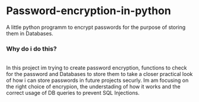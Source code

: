 <h1> Password-encryption-in-python </h1>
A little python programm to encrypt passwords for the purpose of storing them in Databases.

<h3> Why do i do this? </h3> <br>
In this project im trying to create password encryption, functions to check for the password and Databases to store them to take a closer practical look of how i can store passwords in future projects securly.
Im am focusing on the right choice of encrypion, the understading of how it works and the correct usage of DB queries to prevent SQL Injections. 

